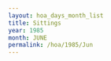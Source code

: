 ```yaml
---
layout: hoa_days_month_list
title: Sittings
year: 1985
month: JUNE
permalink: /hoa/1985/Jun
---
```

